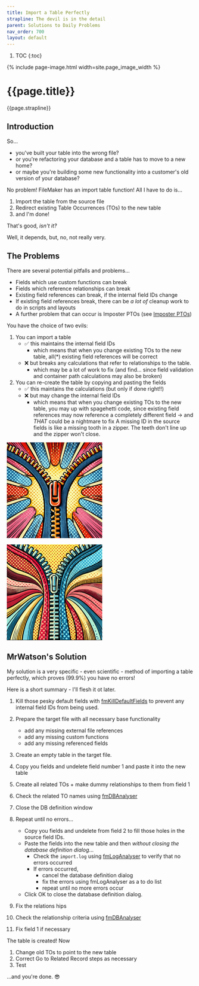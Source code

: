 ```yaml
---
title: Import a Table Perfectly
strapline: The devil is in the detail
parent: Solutions to Daily Problems
nav_order: 700
layout: default
---
```

1. TOC
{:toc}

{% include page-image.html width=site.page_image_width %}

# {{page.title}}

{{page.strapline}}

## Introduction

So…

- you've built your table into the wrong file?
- or you're refactoring your database and a table has to move to a new home?
- or maybe you're building some new functionality into a customer's old version of your database?

No problem! FileMaker has an import table function! All I have to do is…

1. Import the table from the source file
2. Redirect existing Table Occurrences (TOs) to the new table
3. and I'm done!

That's good, *isn't it?*

Well, it depends, but, no, not really very.

## The Problems

There are several potential pitfalls and problems…

- Fields which use custom functions can break
- Fields which reference relationships can break
- Existing field references can break, if the internal field IDs change
- If existing field references break, there can be *a lot of* cleanup work to do in scripts and layouts
- A further problem that can occur is Imposter PTOs (see [Imposter PTOs](imposter-ptos.html))


You have the choice of two evils:

1. You can import a table
   - ✅ this maintains the internal field IDs
     - which means that when you change existing TOs to the new table, all(*) existing field references will be correct
   - ❌ but breaks any calculations that refer to relationships to the table.
     - which may be a lot of work to fix (and find… since field validation and container path calculations may also be broken)
2. You can re-create the table by copying and pasting the fields
   - ✅ this maintains the calculations (but only if done right‼️)
   - ❌ but may change the internal field IDs
     - which means that when you change existing TOs to the new table, you may up with spagehetti code, since existing field references may now reference a completely different field -> and *THAT* could be a nightmare to fix
A missing ID in the source fields is like a missing tooth in a zipper. The teeth don't line up and the zipper won't close.

![Zip IDs together](/assets/images/zipper-up-missing-tooth.png)

![Zip IDs together](/assets/images/zipper-up.png)

## MrWatson's Solution

My solution is a very specific - even scientific - method of importing a table perfectly, which proves (99.9%) you have no errors!

Here is a short summary - I'll flesh it ot later.

1. Kill those pesky default fields with [fmKillDefaultFields](fmkilldefaultfields.html) to prevent any internal field IDs from being used.
2. Prepare the target file with all necessary base functionality
   - add any missing external file references
   - add any missing custom functions
   - add any missing referenced fields
3. Create an empty table in the target file.
4. Copy you fields and undelete field number 1 and paste it into the new table
5. Create all related TOs + make dummy relationships to them from field 1
6. Check the related TO names using [fmDBAnalyser](fmdbanalyser.html)
7. Close the DB definition window
8. Repeat until no errors…

   - Copy you fields and undelete from field 2 to fill those holes in the source field IDs.
   - Paste the fields into the new table and then *without closing the database definition dialog*…
     - Check the `import.log` using [fmLogAnalyser](fmloganalyser.html) to verify that no errors occurred
     - If errors occurred,
       - cancel the database definition dialog 
       - fix the errors using fmLogAnalyser as a to do list
       - repeat until no more errors occur
   - Click OK to close the database definition dialog. 

9. Fix the relations hips
10. Check the relationship criteria using [fmDBAnalyser](fmdbanalyser.html)
11. Fix field 1 if necessary

The table is created! Now 

1. Change old TOs to point to the new table
2. Correct Go to Related Record steps as necessary
3. Test

…and you're done. 😎
